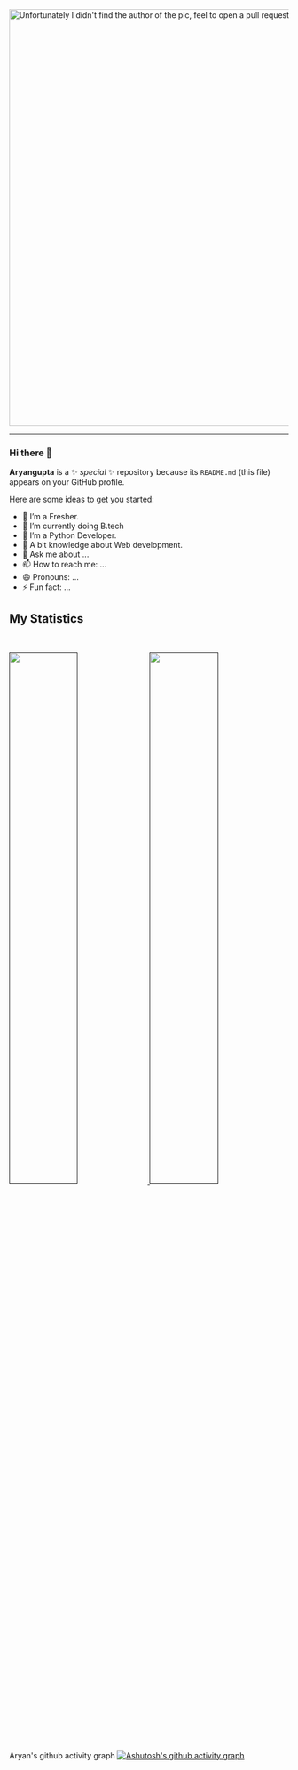 <img align="center" src="https://raw.githubusercontent.com/Aryangupta15/Aryan-Gupta/main/Aryan.gif" alt="Unfortunately I didn't find the author of the pic, feel to open a pull request if found" width="750" />
<hr>


### Hi there 👋


**Aryangupta** is a ✨ _special_ ✨ repository because its `README.md` (this file) appears on your GitHub profile.

Here are some ideas to get you started:

- 🔭 I’m a Fresher.
- 🌱 I’m currently doing B.tech
- 👯 I’m a Python Developer.
- 🤔 A bit knowledge about Web development.
- 💬 Ask me about ...
- 📫 How to reach me: ...
- 😄 Pronouns: ...
- ⚡ Fun fact: ...

## My Statistics

<br/>
<p align="left">
  <a href="">
  <img width="49.5%" src="https://github-readme-stats.vercel.app/api?username=Aryangupta15&show_icons=true&theme=gruvbox&hide_border=true" />
    <img width="49.5%" src="https://github-readme-streak-stats.herokuapp.com/?user=Aryangupta15&theme=gruvbox&hide_border=true" />
  </a>
</p>
<br>

Aryan's github activity graph [![Ashutosh's github activity graph](https://github-readme-activity-graph.vercel.app/graph?username=Aryangupta15&bg_color=ffffff&color=000000&line=0062ff&point=000000&area=true&hide_border=true)](https://github.com/ashutosh00710/github-readme-activity-graph)

